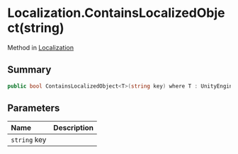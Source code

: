 # Localization.ContainsLocalizedObject(string)

Method in [Localization](api/csharp/yarn.unity.localization.md)

## Summary



```csharp
public bool ContainsLocalizedObject<T>(string key) where T : UnityEngine.Object;
```

## Parameters

|Name|Description|
|:---|:---|
|`string` key||

